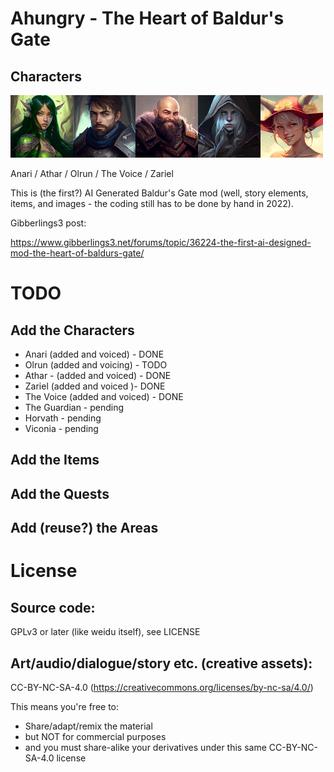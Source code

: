# Ahungry - The Heart of Baldur's Gate

## Characters

![Characters](https://github.com/ahungry/ahungry_heart/blob/master/docs/thumbs/characters.png)

Anari / Athar / Olrun / The Voice / Zariel

This is (the first?) AI Generated Baldur's Gate mod (well, story
elements, items, and images - the coding still has to be done by hand
in 2022).

Gibberlings3 post:

https://www.gibberlings3.net/forums/topic/36224-the-first-ai-designed-mod-the-heart-of-baldurs-gate/


# TODO

## Add the Characters

- Anari (added and voiced) - DONE
- Olrun (added and voicing) - TODO
- Athar - (added and voiced) - DONE
- Zariel (added and voiced )- DONE
- The Voice (added and voiced) - DONE
- The Guardian - pending
- Horvath - pending
- Viconia - pending

## Add the Items

## Add the Quests

## Add (reuse?) the Areas

# License

## Source code:

GPLv3 or later (like weidu itself), see LICENSE

## Art/audio/dialogue/story etc. (creative assets):

CC-BY-NC-SA-4.0 (https://creativecommons.org/licenses/by-nc-sa/4.0/)

This means you're free to:
- Share/adapt/remix the material
- but NOT for commercial purposes
- and you must share-alike your derivatives under this same
  CC-BY-NC-SA-4.0 license
